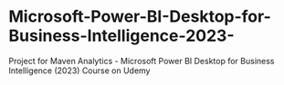 # Microsoft-Power-BI-Desktop-for-Business-Intelligence-2023-
Project for Maven Analytics - Microsoft Power BI Desktop for Business Intelligence (2023) Course on Udemy
